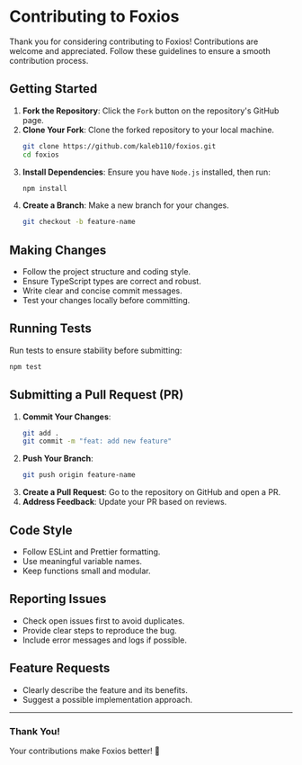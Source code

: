 # Contributing to Foxios

Thank you for considering contributing to Foxios! Contributions are welcome and appreciated. Follow these guidelines to ensure a smooth contribution process.

## Getting Started

1. **Fork the Repository**: Click the `Fork` button on the repository's GitHub page.
2. **Clone Your Fork**: Clone the forked repository to your local machine.
   ```sh
   git clone https://github.com/kaleb110/foxios.git
   cd foxios
   ```
3. **Install Dependencies**: Ensure you have `Node.js` installed, then run:
   ```sh
   npm install
   ```
4. **Create a Branch**: Make a new branch for your changes.
   ```sh
   git checkout -b feature-name
   ```

## Making Changes

- Follow the project structure and coding style.
- Ensure TypeScript types are correct and robust.
- Write clear and concise commit messages.
- Test your changes locally before committing.

## Running Tests

Run tests to ensure stability before submitting:
```sh
npm test
```

## Submitting a Pull Request (PR)

1. **Commit Your Changes**:
   ```sh
   git add .
   git commit -m "feat: add new feature"
   ```
2. **Push Your Branch**:
   ```sh
   git push origin feature-name
   ```
3. **Create a Pull Request**: Go to the repository on GitHub and open a PR.
4. **Address Feedback**: Update your PR based on reviews.

## Code Style

- Follow ESLint and Prettier formatting.
- Use meaningful variable names.
- Keep functions small and modular.

## Reporting Issues

- Check open issues first to avoid duplicates.
- Provide clear steps to reproduce the bug.
- Include error messages and logs if possible.

## Feature Requests

- Clearly describe the feature and its benefits.
- Suggest a possible implementation approach.

---

### Thank You!

Your contributions make Foxios better! 🚀

